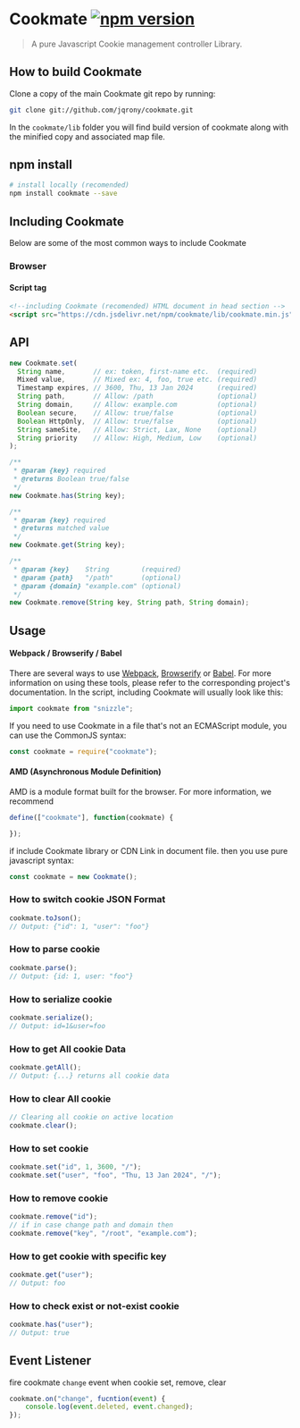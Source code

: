 # Cookmate [![npm version](https://img.shields.io/npm/v/cookmate?style=flat-square)](https://www.npmjs.com/package/cookmate)

> A pure Javascript Cookie management controller Library.

## How to build Cookmate
Clone a copy of the main Cookmate git repo by running:
```bash
git clone git://github.com/jqrony/cookmate.git
```
In the `cookmate/lib` folder you will find build version of cookmate along with the minified copy and associated map file.

## npm install
```bash
# install locally (recomended)
npm install cookmate --save
```

## Including Cookmate
Below are some of the most common ways to include Cookmate
### Browser
#### Script tag
```html
<!--including Cookmate (recomended) HTML document in head section -->
<script src="https://cdn.jsdelivr.net/npm/cookmate/lib/cookmate.min.js"></script>
```

## API
```js
new Cookmate.set(
  String name,       // ex: token, first-name etc.  (required)
  Mixed value,       // Mixed ex: 4, foo, true etc. (required)
  Timestamp expires, // 3600, Thu, 13 Jan 2024      (required)
  String path,       // Allow: /path                (optional)
  String domain,     // Allow: example.com          (optional)
  Boolean secure,    // Allow: true/false           (optional)
  Boolean HttpOnly,  // Allow: true/false           (optional)
  String sameSite,   // Allow: Strict, Lax, None    (optional)
  String priority    // Allow: High, Medium, Low    (optional)
);
```

```js
/**
 * @param {key} required
 * @returns Boolean true/false
 */
new Cookmate.has(String key);
```

```js
/**
 * @param {key} required
 * @returns matched value
 */
new Cookmate.get(String key);
```

```js
/**
 * @param {key}    String        (required)
 * @param {path}   "/path"       (optional)
 * @param {domain} "example.com" (optional)
 */
new Cookmate.remove(String key, String path, String domain);
```

## Usage
#### Webpack / Browserify / Babel
There are several ways to use [Webpack](https://webpack.js.org/), [Browserify](https://browserify.org/) or [Babel](https://babeljs.io/). For more information on using these tools, please refer to the corresponding project's documentation. In the script, including Cookmate will usually look like this:
```js
import cookmate from "snizzle";
```

If you need to use Cookmate in a file that's not an ECMAScript module, you can use the CommonJS syntax:
```js
const cookmate = require("cookmate");
```

#### AMD (Asynchronous Module Definition)
AMD is a module format built for the browser. For more information, we recommend
```js
define(["cookmate"], function(cookmate) {

});
```
if include Cookmate library or CDN Link in document file. then you use pure javascript syntax:
```js
const cookmate = new Cookmate();
```

### How to switch cookie JSON Format
```js
cookmate.toJson();
// Output: {"id": 1, "user": "foo"}
```

### How to parse cookie
```js
cookmate.parse();
// Output: {id: 1, user: "foo"}
```

### How to serialize cookie
```js
cookmate.serialize();
// Output: id=1&user=foo
```

### How to get All cookie Data
```js
cookmate.getAll();
// Output: {...} returns all cookie data
```

### How to clear All cookie
```js
// Clearing all cookie on active location
cookmate.clear();
```

### How to set cookie
```js
cookmate.set("id", 1, 3600, "/");
cookmate.set("user", "foo", "Thu, 13 Jan 2024", "/");
```

### How to remove cookie
```js
cookmate.remove("id");
// if in case change path and domain then
cookmate.remove("key", "/root", "example.com");
```

### How to get cookie with specific key
```js
cookmate.get("user");
// Output: foo
```

### How to check exist or not-exist cookie
```js
cookmate.has("user");
// Output: true
```

## Event Listener
fire cookmate `change` event when cookie set, remove, clear
```js
cookmate.on("change", fucntion(event) {
	console.log(event.deleted, event.changed);
});
```